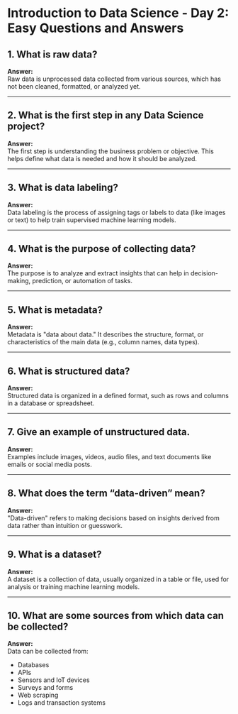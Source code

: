 # Introduction to Data Science - Day 2: Easy Questions and Answers

## 1. What is raw data?
**Answer:**  
Raw data is unprocessed data collected from various sources, which has not been cleaned, formatted, or analyzed yet.

---

## 2. What is the first step in any Data Science project?
**Answer:**  
The first step is understanding the business problem or objective. This helps define what data is needed and how it should be analyzed.

---

## 3. What is data labeling?
**Answer:**  
Data labeling is the process of assigning tags or labels to data (like images or text) to help train supervised machine learning models.

---

## 4. What is the purpose of collecting data?
**Answer:**  
The purpose is to analyze and extract insights that can help in decision-making, prediction, or automation of tasks.

---

## 5. What is metadata?
**Answer:**  
Metadata is "data about data." It describes the structure, format, or characteristics of the main data (e.g., column names, data types).

---

## 6. What is structured data?
**Answer:**  
Structured data is organized in a defined format, such as rows and columns in a database or spreadsheet.

---

## 7. Give an example of unstructured data.
**Answer:**  
Examples include images, videos, audio files, and text documents like emails or social media posts.

---

## 8. What does the term “data-driven” mean?
**Answer:**  
"Data-driven" refers to making decisions based on insights derived from data rather than intuition or guesswork.

---

## 9. What is a dataset?
**Answer:**  
A dataset is a collection of data, usually organized in a table or file, used for analysis or training machine learning models.

---

## 10. What are some sources from which data can be collected?
**Answer:**  
Data can be collected from:
- Databases  
- APIs  
- Sensors and IoT devices  
- Surveys and forms  
- Web scraping  
- Logs and transaction systems
